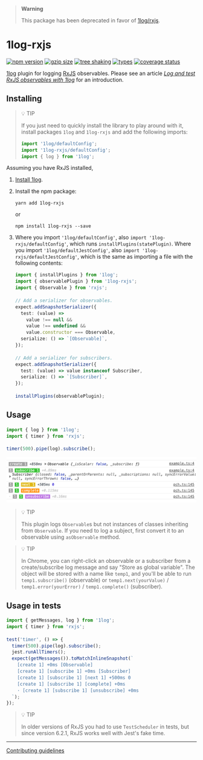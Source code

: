 > **Warning**
>
> This package has been deprecated in favor of [1log/rxjs](https://github.com/ivan7237d/1log/tree/master/packages/rxjs).

# 1log-rxjs

[![npm version](https://img.shields.io/npm/v/1log-rxjs.svg?style=flat&color=brightgreen)](https://www.npmjs.com/package/1log-rxjs)
[![gzip size](https://badgen.net/bundlephobia/minzip/1log-rxjs?color=green)](https://bundlephobia.com/result?p=1log-rxjs)
[![tree shaking](https://badgen.net/bundlephobia/tree-shaking/1log-rxjs)](https://bundlephobia.com/result?p=1log-rxjs)
[![types](https://img.shields.io/npm/types/1log-rxjs?color=brightgreen)](https://www.npmjs.com/package/1log-rxjs)
[![coverage status](https://coveralls.io/repos/github/ivan7237d/1log-rxjs/badge.svg?branch=master)](https://coveralls.io/github/ivan7237d/1log-rxjs?branch=master)

[1log](https://github.com/ivan7237d/1log) plugin for logging [RxJS](https://rxjs-dev.firebaseapp.com/guide/overview) observables. Please see an article _[Log and test RxJS observables with 1log](https://www.obvibase.com/dev-blog/log-and-test-rxjs-observables-with-1log)_ for an introduction.

## Installing

> :bulb: TIP
>
> If you just need to quickly install the library to play around with it, install packages `1log` and `1log-rxjs` and add the following imports:
>
> ```ts
> import '1log/defaultConfig';
> import '1log-rxjs/defaultConfig';
> import { log } from '1log';
> ```

Assuming you have RxJS installed,

1. [Install 1log](https://github.com/ivan7237d/1log#installing).

2. Install the npm package:

   ```
   yarn add 1log-rxjs
   ```

   or

   ```
   npm install 1log-rxjs --save
   ```

3. Where you import `'1log/defaultConfig'`, also `import '1log-rxjs/defaultConfig'`, which runs `installPlugins(statePlugin)`. Where you import `'1log/defaultJestConfig'`, also `import '1log-rxjs/defaultJestConfig'`, which is the same as importing a file with the following contents:

   ```ts
   import { installPlugins } from '1log';
   import { observablePlugin } from '1log-rxjs';
   import { Observable } from 'rxjs';

   // Add a serializer for observables.
   expect.addSnapshotSerializer({
     test: (value) =>
       value !== null &&
       value !== undefined &&
       value.constructor === Observable,
     serialize: () => `[Observable]`,
   });

   // Add a serializer for subscribers.
   expect.addSnapshotSerializer({
     test: (value) => value instanceof Subscriber,
     serialize: () => `[Subscriber]`,
   });

   installPlugins(observablePlugin);
   ```

## Usage

```ts
import { log } from '1log';
import { timer } from 'rxjs';

timer(500).pipe(log).subscribe();
```

<img src="https://github.com/ivan7237d/1log-rxjs/raw/master/images/basic-adjusted.png" alt="screenshot">

> :bulb: TIP
>
> This plugin logs `Observable`s but not instances of classes inheriting from `Observable`. If you need to log a subject, first convert it to an observable using `asObservable` method.

> :bulb: TIP
>
> In Chrome, you can right-click an observable or a subscriber from a create/subscribe log message and say "Store as global variable". The object will be stored with a name like `temp1`, and you'll be able to run `temp1.subscribe()` (observable) or `temp1.next(yourValue)` / `temp1.error(yourError)` / `temp1.complete()` (subscriber).

## Usage in tests

```ts
import { getMessages, log } from '1log';
import { timer } from 'rxjs';

test('timer', () => {
  timer(500).pipe(log).subscribe();
  jest.runAllTimers();
  expect(getMessages()).toMatchInlineSnapshot(`
    [create 1] +0ms [Observable]
    [create 1] [subscribe 1] +0ms [Subscriber]
    [create 1] [subscribe 1] [next 1] +500ms 0
    [create 1] [subscribe 1] [complete] +0ms
    · [create 1] [subscribe 1] [unsubscribe] +0ms
  `);
});
```

> :bulb: TIP
>
> In older versions of RxJS you had to use `TestScheduler` in tests, but since version 6.2.1, RxJS works well with Jest's fake time.

---

[Contributing guidelines](https://github.com/ivan7237d/antiutils/blob/master/.github/CONTRIBUTING.md)
